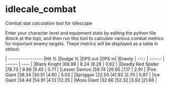 # idlecale_combat
Combat stat calculation tool for idlescape

Enter your character level and equipment stats by editing the python file (block at the top), and then run this tool to calculate various combat metrics for important enemy targets.  These metrics will be displayed as a table in stdout:

| ----------------- |Hit % |Dodge % |DPS out |DPS in|
|Enemy              | ---- | ------ | ------ | ---- |
|Black Knight       |68.99 | 8.24   |8.28    | 0.62 |
|Deadly Red Spider  |78.73 | 9.89   |9.45    | 0.71 |
|Lesser Demon       |59.74 |26.95   |7.17    | 2.91 |
|Fire Giant         |38.34 |30.51   |4.60    | 5.03 |
|Spriggan           |22.50 |41.92   |2.70    | 5.87 |
|Ice Giant          |34.44 |54.91   |4.13    |12.35 |
|Moss Giant         |32.66 |52.32   |3.92    |21.66 |
